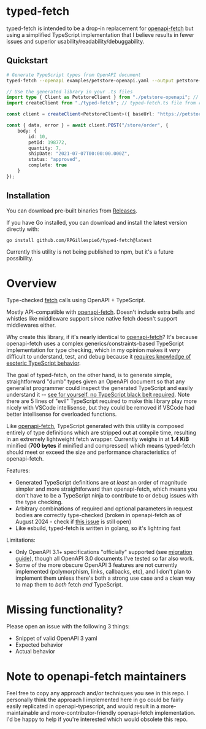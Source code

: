 # typed-fetch

typed-fetch is intended to be a drop-in replacement for [openapi-fetch](https://github.com/openapi-ts/openapi-typescript) but using a simplified TypeScript implementation that I believe results in fewer issues and superior usability/readability/debuggability.

## Quickstart

```bash
# Generate TypeScript types from OpenAPI document
typed-fetch --openapi examples/petstore-openapi.yaml --output petstore-openapi.d.ts
```

```ts
// Use the generated library in your .ts files
import type { Client as PetstoreClient } from "./petstore-openapi"; // petstore-openapi.d.ts
import createClient from "./typed-fetch"; // typed-fetch.ts file from root of this repo

const client = createClient<PetstoreClient>({ baseUrl: "https://petstore.swagger.io/v2" });

const { data, error } = await client.POST("/store/order", {
    body: {
        id: 10,
        petId: 198772,
        quantity: 7,
        shipDate: "2021-07-07T00:00:00.000Z",
        status: "approved",
        complete: true
    }
});
```

## Installation

You can download pre-built binaries from [Releases](https://github.com/RPGillespie6/typed-fetch/releases).

If you have Go installed, you can download and install the latest version directly with:

```bash
go install github.com/RPGillespie6/typed-fetch@latest
```

Currently this utility is not being published to npm, but it's a future possibility.

# Overview

Type-checked [fetch](https://developer.mozilla.org/en-US/docs/Web/API/Fetch_API/Using_Fetch) calls using OpenAPI + TypeScript.

Mostly API-compatible with [openapi-fetch](https://github.com/openapi-ts/openapi-typescript). Doesn't include extra bells and whistles like middleware support since native fetch doesn't support middlewares either.

Why create this library, if it's nearly identical to [openapi-fetch](https://github.com/openapi-ts/openapi-typescript)? It's because openapi-fetch uses a complex generics/constraints-based TypeScript implementation for type checking, which in my opinion makes it *very* difficult to understand, test, and debug because it [requires knowledge of esoteric TypeScript behavior](https://github.com/openapi-ts/openapi-typescript/issues/1778#issuecomment-2276217668). 

The goal of typed-fetch, on the other hand, is to generate simple, straightforward "dumb" types given an OpenAPI document so that any generalist programmer could inspect the generated TypeScript and easily understand it -- [see for yourself, no TypeScript black belt required](examples/petstore-openapi.d.ts). Note there are 5 lines of "evil" TypeScript required to make this library play more nicely with VSCode intellisense, but they could be removed if VSCode had better intellisense for overloaded functions.

Like [openapi-fetch](https://github.com/openapi-ts/openapi-typescript), TypeScript generated with this utility is composed entirely of type definitions which are stripped out at compile time, resulting in an extremely lightweight fetch wrapper. Currently weighs in at **1.4 KiB** minified (**700 bytes** if minified and compressed) which means typed-fetch should meet or exceed the size and performance characteristics of openapi-fetch.

Features:
- Generated TypeScript definitions are *at least* an order of magnitude simpler and more straightforward than openapi-fetch, which means you don't have to be a TypeScript ninja to contribute to or debug issues with the type checking.
- Arbitrary combinations of required and optional parameters in request bodies are correctly type-checked (broken in openapi-fetch as of August 2024 - check if [this issue](https://github.com/openapi-ts/openapi-typescript/issues/1769) is still open)
- Like esbuild, typed-fetch is written in golang, so it's lightning fast

Limitations:
- Only OpenAPI 3.1+ specifications "officially" supported (see [migration guide](https://www.openapis.org/blog/2021/02/16/migrating-from-openapi-3-0-to-3-1-0)), though all OpenAPI 3.0 documents I've tested so far also work.
- Some of the more obscure OpenAPI 3 features are not currently implemented (polymorphism, links, callbacks, etc), and I don't plan to implement them unless there's both a strong use case and a clean way to map them to *both* fetch *and* TypeScript.

# Missing functionality?

Please open an issue with the following 3 things:
- Snippet of valid OpenAPI 3 yaml
- Expected behavior
- Actual behavior

# Note to openapi-fetch maintainers

Feel free to copy any approach and/or techniques you see in this repo. I personally think the approach I implemented here in go could be fairly easily replicated in openapi-typescript, and would result in a more-maintainable and more-contributor-friendly openapi-fetch implementation. I'd be happy to help if you're interested which would obsolete this repo.